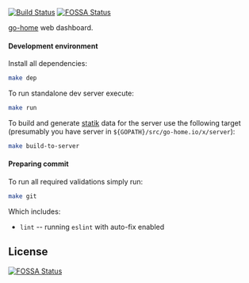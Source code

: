 [![Build Status](https://travis-ci.com/go-home-io/dashboard.svg?branch=master)](https://travis-ci.com/go-home-io/dashboard)
[![FOSSA Status](https://app.fossa.io/api/projects/git%2Bgithub.com%2Fgo-home-io%2Fdashboard.svg?type=shield)](https://app.fossa.io/projects/git%2Bgithub.com%2Fgo-home-io%2Fdashboard?ref=badge_shield)

[go-home](https://go-home.io) web dashboard.

#### Development environment

Install all dependencies:

```bash
make dep
```

To run standalone dev server execute: 

```bash
make run
```

To build and generate [statik](https://github.com/rakyll/statik) data for the server use the following target (presumably you have server in `${GOPATH}/src/go-home.io/x/server`):

```bash
make build-to-server
```

#### Preparing commit

To run all required validations simply run:

```bash
make git
```

Which includes: 
* `lint` -- running `eslint` with auto-fix enabled


## License
[![FOSSA Status](https://app.fossa.io/api/projects/git%2Bgithub.com%2Fgo-home-io%2Fdashboard.svg?type=large)](https://app.fossa.io/projects/git%2Bgithub.com%2Fgo-home-io%2Fdashboard?ref=badge_large)

